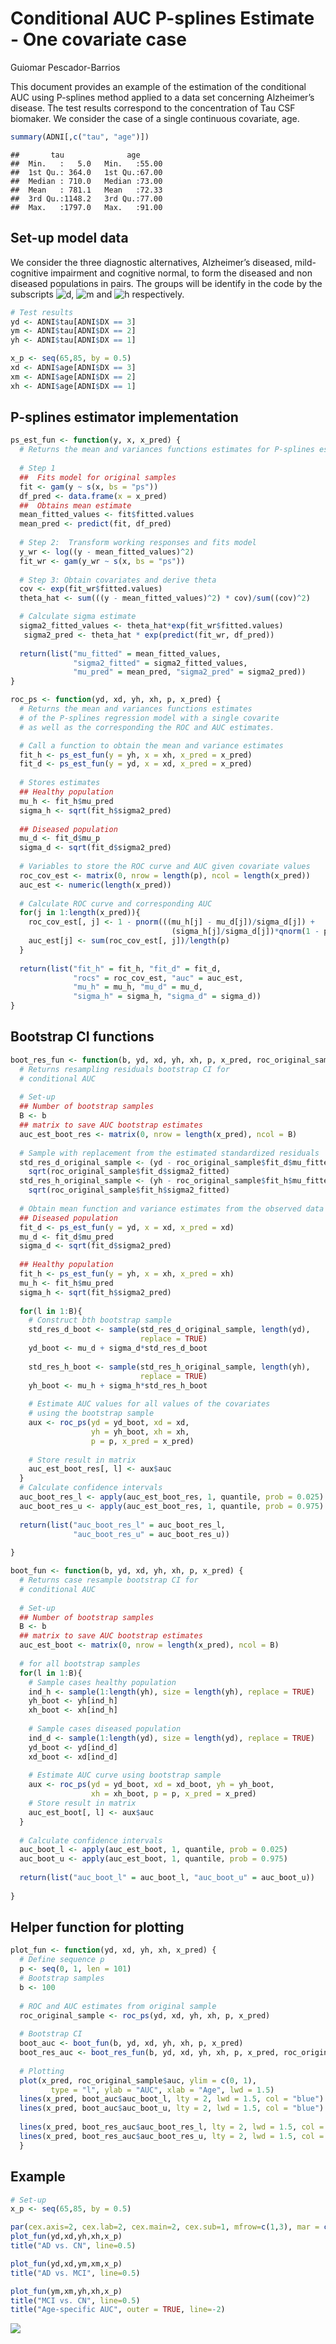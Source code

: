 Conditional AUC P-splines Estimate - One covariate case
================
Guiomar Pescador-Barrios

This document provides an example of the estimation of the conditional
AUC using P-splines method applied to a data set concerning Alzheimer’s
disease. The test results correspond to the concentration of Tau CSF
biomaker. We consider the case of a single continuous covariate, age.

``` r
summary(ADNI[,c("tau", "age")])
```

    ##       tau              age       
    ##  Min.   :   5.0   Min.   :55.00  
    ##  1st Qu.: 364.0   1st Qu.:67.00  
    ##  Median : 710.0   Median :73.00  
    ##  Mean   : 781.1   Mean   :72.33  
    ##  3rd Qu.:1148.2   3rd Qu.:77.00  
    ##  Max.   :1797.0   Max.   :91.00

## Set-up model data

We consider the three diagnostic alternatives, Alzheimer’s diseased,
mild-cognitive impairment and cognitive normal, to form the diseased and
non diseased populations in pairs. The groups will be identify in the
code by the subscripts
![d](https://latex.codecogs.com/png.image?%5Cdpi%7B110%7D&space;%5Cbg_white&space;d "d"),
![m](https://latex.codecogs.com/png.image?%5Cdpi%7B110%7D&space;%5Cbg_white&space;m "m")
and
![h](https://latex.codecogs.com/png.image?%5Cdpi%7B110%7D&space;%5Cbg_white&space;h "h")
respectively.

``` r
# Test results
yd <- ADNI$tau[ADNI$DX == 3]
ym <- ADNI$tau[ADNI$DX == 2]
yh <- ADNI$tau[ADNI$DX == 1]

x_p <- seq(65,85, by = 0.5)
xd <- ADNI$age[ADNI$DX == 3]
xm <- ADNI$age[ADNI$DX == 2]
xh <- ADNI$age[ADNI$DX == 1]
```

## P-splines estimator implementation

``` r
ps_est_fun <- function(y, x, x_pred) {
  # Returns the mean and variances functions estimates for P-splines estimator
  
  # Step 1
  ##  Fits model for original samples
  fit <- gam(y ~ s(x, bs = "ps"))
  df_pred <- data.frame(x = x_pred)
  ##  Obtains mean estimate
  mean_fitted_values <- fit$fitted.values
  mean_pred <- predict(fit, df_pred)
  
  # Step 2:  Transform working responses and fits model
  y_wr <- log((y - mean_fitted_values)^2)
  fit_wr <- gam(y_wr ~ s(x, bs = "ps"))
  
  # Step 3: Obtain covariates and derive theta
  cov <- exp(fit_wr$fitted.values)
  theta_hat <- sum(((y - mean_fitted_values)^2) * cov)/sum((cov)^2)

  # Calculate sigma estimate
  sigma2_fitted_values <- theta_hat*exp(fit_wr$fitted.values)
   sigma2_pred <- theta_hat * exp(predict(fit_wr, df_pred))
  
  return(list("mu_fitted" = mean_fitted_values, 
              "sigma2_fitted" = sigma2_fitted_values,
              "mu_pred" = mean_pred, "sigma2_pred" = sigma2_pred))
}
```

``` r
roc_ps <- function(yd, xd, yh, xh, p, x_pred) {
  # Returns the mean and variances functions estimates 
  # of the P-splines regression model with a single covarite
  # as well as the corresponding the ROC and AUC estimates.

  # Call a function to obtain the mean and variance estimates
  fit_h <- ps_est_fun(y = yh, x = xh, x_pred = x_pred)
  fit_d <- ps_est_fun(y = yd, x = xd, x_pred = x_pred)
  
  # Stores estimates
  ## Healthy population
  mu_h <- fit_h$mu_pred
  sigma_h <- sqrt(fit_h$sigma2_pred)
  
  ## Diseased population
  mu_d <- fit_d$mu_p
  sigma_d <- sqrt(fit_d$sigma2_pred)
  
  # Variables to store the ROC curve and AUC given covariate values
  roc_cov_est <- matrix(0, nrow = length(p), ncol = length(x_pred))
  auc_est <- numeric(length(x_pred))
  
  # Calculate ROC curve and corresponding AUC 
  for(j in 1:length(x_pred)){
    roc_cov_est[, j] <- 1 - pnorm(((mu_h[j] - mu_d[j])/sigma_d[j]) + 
                                    (sigma_h[j]/sigma_d[j])*qnorm(1 - p))
    auc_est[j] <- sum(roc_cov_est[, j])/length(p)
  }
  
  return(list("fit_h" = fit_h, "fit_d" = fit_d,
              "rocs" = roc_cov_est, "auc" = auc_est, 
              "mu_h" = mu_h, "mu_d" = mu_d, 
              "sigma_h" = sigma_h, "sigma_d" = sigma_d))
}
```

## Bootstrap CI functions

``` r
boot_res_fun <- function(b, yd, xd, yh, xh, p, x_pred, roc_original_sample) {
  # Returns resampling residuals bootstrap CI for 
  # conditional AUC
  
  # Set-up
  ## Number of bootstrap samples
  B <- b
  ## matrix to save AUC bootstrap estimates
  auc_est_boot_res <- matrix(0, nrow = length(x_pred), ncol = B)
  
  # Sample with replacement from the estimated standardized residuals
  std_res_d_original_sample <- (yd - roc_original_sample$fit_d$mu_fitted)/
    sqrt(roc_original_sample$fit_d$sigma2_fitted)
  std_res_h_original_sample <- (yh - roc_original_sample$fit_h$mu_fitted)/
    sqrt(roc_original_sample$fit_h$sigma2_fitted)
  
  # Obtain mean function and variance estimates from the observed data
  ## Diseased population
  fit_d <- ps_est_fun(y = yd, x = xd, x_pred = xd)
  mu_d <- fit_d$mu_pred
  sigma_d <- sqrt(fit_d$sigma2_pred)
  
  ## Healthy population
  fit_h <- ps_est_fun(y = yh, x = xh, x_pred = xh)
  mu_h <- fit_h$mu_pred
  sigma_h <- sqrt(fit_h$sigma2_pred)
  
  for(l in 1:B){
    # Construct bth bootstrap sample
    std_res_d_boot <- sample(std_res_d_original_sample, length(yd), 
                             replace = TRUE)
    yd_boot <- mu_d + sigma_d*std_res_d_boot
    
    std_res_h_boot <- sample(std_res_h_original_sample, length(yh), 
                             replace = TRUE)
    yh_boot <- mu_h + sigma_h*std_res_h_boot
    
    # Estimate AUC values for all values of the covariates
    # using the bootstrap sample
    aux <- roc_ps(yd = yd_boot, xd = xd,
                  yh = yh_boot, xh = xh,
                  p = p, x_pred = x_pred)
    
    # Store result in matrix
    auc_est_boot_res[, l] <- aux$auc
  }
  # Calculate confidence intervals
  auc_boot_res_l <- apply(auc_est_boot_res, 1, quantile, prob = 0.025)
  auc_boot_res_u <- apply(auc_est_boot_res, 1, quantile, prob = 0.975)
  
  return(list("auc_boot_res_l" = auc_boot_res_l, 
              "auc_boot_res_u" = auc_boot_res_u))
  
}
```

``` r
boot_fun <- function(b, yd, xd, yh, xh, p, x_pred) {
  # Returns case resample bootstrap CI for 
  # conditional AUC
  
  # Set-up
  ## Number of bootstrap samples
  B <- b
  ## matrix to save AUC bootstrap estimates
  auc_est_boot <- matrix(0, nrow = length(x_pred), ncol = B)
  
  # for all bootstrap samples
  for(l in 1:B){
    # Sample cases healthy population
    ind_h <- sample(1:length(yh), size = length(yh), replace = TRUE)
    yh_boot <- yh[ind_h]  
    xh_boot <- xh[ind_h]
    
    # Sample cases diseased population
    ind_d <- sample(1:length(yd), size = length(yd), replace = TRUE)  
    yd_boot <- yd[ind_d]  
    xd_boot <- xd[ind_d]
    
    # Estimate AUC curve using bootstrap sample
    aux <- roc_ps(yd = yd_boot, xd = xd_boot, yh = yh_boot, 
                  xh = xh_boot, p = p, x_pred = x_pred)
    # Store result in matrix
    auc_est_boot[, l] <- aux$auc
  }
  
  # Calculate confidence intervals
  auc_boot_l <- apply(auc_est_boot, 1, quantile, prob = 0.025)
  auc_boot_u <- apply(auc_est_boot, 1, quantile, prob = 0.975)
  
  return(list("auc_boot_l" = auc_boot_l, "auc_boot_u" = auc_boot_u))
  
}
```

## Helper function for plotting

``` r
plot_fun <- function(yd, xd, yh, xh, x_pred) {
  # Define sequence p
  p <- seq(0, 1, len = 101)
  # Bootstrap samples
  b <- 100
  
  # ROC and AUC estimates from original sample
  roc_original_sample <- roc_ps(yd, xd, yh, xh, p, x_pred)
    
  # Bootstrap CI
  boot_auc <- boot_fun(b, yd, xd, yh, xh, p, x_pred)
  boot_res_auc <- boot_res_fun(b, yd, xd, yh, xh, p, x_pred, roc_original_sample)
    
  # Plotting
  plot(x_pred, roc_original_sample$auc, ylim = c(0, 1),
         type = "l", ylab = "AUC", xlab = "Age", lwd = 1.5)
  lines(x_pred, boot_auc$auc_boot_l, lty = 2, lwd = 1.5, col = "blue")
  lines(x_pred, boot_auc$auc_boot_u, lty = 2, lwd = 1.5, col = "blue")
  
  lines(x_pred, boot_res_auc$auc_boot_res_l, lty = 2, lwd = 1.5, col = "red")
  lines(x_pred, boot_res_auc$auc_boot_res_u, lty = 2, lwd = 1.5, col = "red")
  }
```

## Example

``` r
# Set-up
x_p <- seq(65,85, by = 0.5)

par(cex.axis=2, cex.lab=2, cex.main=2, cex.sub=1, mfrow=c(1,3), mar = c(5.5, 4.5, 6.5, 2.5))
plot_fun(yd,xd,yh,xh,x_p)
title("AD vs. CN", line=0.5) 

plot_fun(yd,xd,ym,xm,x_p)
title("AD vs. MCI", line=0.5) 

plot_fun(ym,xm,yh,xh,x_p)
title("MCI vs. CN", line=0.5) 
title("Age-specific AUC", outer = TRUE, line=-2) 
```

![](README_figs/README-unnamed-chunk-8-1.png)<!-- -->
